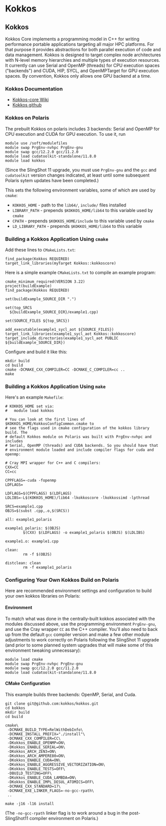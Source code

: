 # Kokkos

## Kokkos

Kokkos Core implements a programming model in C++ for writing performance
portable applications targeting all major HPC platforms. For that purpose it
provides abstractions for both parallel execution of code and data
management. Kokkos is designed to target complex node architectures with
N-level memory hierarchies and multiple types of execution resources. It
currently can use Serial and OpenMP (threads) for CPU execution spaces
("backends") and CUDA, HIP, SYCL, and OpenMPTarget for GPU execution
spaces. By convention, Kokkos only allows one GPU backend at a time.

### Kokkos Documentation

* [Kokkos-core Wiki](https://kokkos.github.io/kokkos-core-wiki/)
* [Kokkos github](https://github.com/kokkos/kokkos)

### Kokkos on Polaris

The prebuilt Kokkos on polaris includes 3 backends: Serial and OpenMP for CPU
execution and CUDA for GPU execution. To use it, run

```
module use /soft/modulefiles
module swap PrgEnv-nvhpc PrgEnv-gnu
module swap gcc/12.2.0 gcc/11.2.0
module load cudatoolkit-standalone/11.8.0
module load kokkos
```

(Since the SlingShot 11 upgrade, you must use `PrgEnv-gnu` and the `gcc` and
`cudatoolkit` version changes indicated, at least until some subsequent Polaris
sytem updates have been completed.)

This sets the following environment variables, some of which are used by
`cmake`:

* `KOKKOS_HOME` - path to the `lib64/`, `include/` files installed
* `LIBRARY_PATH` - prepends `$KOKKOS_HOME/lib64` to this variable used by `cmake`
* `CPATH` - prepends `$KOKKOS_HOME/include` to this variable used by `cmake`
* `LD_LIBRARY_PATH` - prepends `$KOKKOS_HOME/lib64` to this variable


### Building a Kokkos Application Using `cmake`

Add these lines to `CMakeLists.txt`:

```
find_package(Kokkos REQUIRED)
target_link_libraries(myTarget Kokkos::kokkoscore)
```

Here is a simple example `CMakeLists.txt` to compile an example program:

```
cmake_minimum_required(VERSION 3.22)
project(buildExample)
find_package(Kokkos REQUIRED)

set(buildExample_SOURCE_DIR ".")

set(top_SRCS
  ${buildExample_SOURCE_DIR}/example1.cpp)

set(SOURCE_FILES ${top_SRCS})

add_executable(example1_sycl_aot ${SOURCE_FILES})
target_link_libraries(example1_sycl_aot Kokkos::kokkoscore)
target_include_directories(example1_sycl_aot PUBLIC ${buildExample_SOURCE_DIR})
```

Configure and build it like this:

```
mkdir build
cd build
cmake -DCMAKE_CXX_COMPILER=CC -DCMAKE_C_COMPILER=cc ..
make
```

### Building a Kokkos Application Using `make`

Here's an example `Makefile`:

```
# KOKKOS_HOME set via:
#   module load kokkos

# You can look at the first lines of $KOKKOS_HOME/KokkosConfigCommon.cmake to
# see the flags used in cmake configuration of the kokkos library build. The
# default Kokkos module on Polaris was built with PrgEnv-nvhpc and includes
# Serial, OpenMP (threads) and CUDA backends. So you should have that
# environment module loaded and include compiler flags for cuda and openmp:

# Cray MPI wrapper for C++ and C compilers:
CXX=CC
CC=cc

CPPFLAGS=-cuda -fopenmp
LDFLAGS=

LDFLAGS=$(CPPFLAGS) $(LDFLAGS)
LDLIBS=-L$(KOKKOS_HOME)/lib64 -lkokkoscore -lkokkossimd -lpthread

SRCS=example1.cpp
OBJS=$(subst .cpp,.o,$(SRCS))

all: example1_polaris

example1_polaris: $(OBJS)
        $(CXX) $(LDFLAGS) -o example1_polaris $(OBJS) $(LDLIBS)

example1.o: example1.cpp

clean:
        rm -f $(OBJS)

distclean: clean
        rm -f example1_polaris
```


### Configuring Your Own Kokkos Build on Polaris

Here are recommended environment settings and configuration to build your own
kokkos libraries on Polaris:

#### Environment

To match what was done in the centrally-built kokkos associated with the
modules discussed above, use the programming environment
`PrgEnv-gnu`, and use the Cray wrapper `CC` as the C++ compiler. You'll also
need to back up from the default `gcc` compiler version and make a few other
module adjustments to work correctly on Polaris following the SlingShot 11
upgrade (and prior to some planned system upgrades that will make some of this
environment tweaking unnecessary):

```
module load cmake
module swap PrgEnv-nvhpc PrgEnv-gnu
module swap gcc/12.2.0 gcc/11.2.0
module load cudatoolkit-standalone/11.8.0
```

#### CMake Configuration

This example builds three backends: OpenMP, Serial, and Cuda.

```
git clone git@github.com:kokkos/kokkos.git
cd kokkos
mkdir build
cd build

cmake\
 -DCMAKE_BUILD_TYPE=RelWithDebInfo\
 -DCMAKE_INSTALL_PREFIX="./install"\
 -DCMAKE_CXX_COMPILER=CC\
 -DKokkos_ENABLE_OPENMP=ON\
 -DKokkos_ENABLE_SERIAL=ON\
 -DKokkos_ARCH_ZEN3=ON\
 -DKokkos_ARCH_AMPERE80=ON\
 -DKokkos_ENABLE_CUDA=ON\
 -DKokkos_ENABLE_AGGRESSIVE_VECTORIZATION=ON\
 -DKokkos_ENABLE_TESTS=OFF\
 -DBUILD_TESTING=OFF\
 -DKokkos_ENABLE_CUDA_LAMBDA=ON\
 -DKokkos_ENABLE_IMPL_DESUL_ATOMICS=OFF\
 -DCMAKE_CXX_STANDARD=17\
 -DCMAKE_EXE_LINKER_FLAGS=-no-gcc-rpath\
 ..

make -j16 -l16 install
```

(The `-no-gcc-rpath` linker flag is to work around a bug in the
post-SlingShot11 compiler environment on Polaris.)
